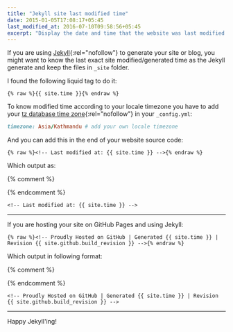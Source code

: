 ```yaml
---
title: "Jekyll site last modified time"
date: 2015-01-05T17:08:17+05:45
last_modified_at: 2016-07-10T09:58:56+05:45
excerpt: "Display the date and time that the website was last modified."
---
```


If you are using [Jekyll](http://jekyllrb.com/){:rel="nofollow"} to generate your site or blog, you might want to know the last exact site modified/generated time as the Jekyll generate and keep the files in `_site` folder.

I found the following liquid tag to do it:

```liquid
{% raw %}{{ site.time }}{% endraw %}
```

To know modified time according to your locale timezone you have to add your [tz database time zone](http://en.wikipedia.org/wiki/List_of_tz_database_time_zones){:rel="nofollow"} in your `_config.yml`:

```rb
timezone: Asia/Kathmandu # add your own locale timezone
```

And you can add this in the end of your website source code:

```text
{% raw %}<!-- Last modified at: {{ site.time }} -->{% endraw %}
```

Which output as:

{% comment %}

<!-- Last modified at: 2015-01-05 18:06:54 +0545 -->

{% endcomment %}

```text
<!-- Last modified at: {{ site.time }} -->
```

---

If you are hosting your site on GitHub Pages and using Jekyll:

```text
{% raw %}<!-- Proudly Hosted on GitHub | Generated {{ site.time }} | Revision {{ site.github.build_revision }} -->{% endraw %}
```

Which output in following format:

{% comment %}

<!-- Proudly Hosted on GitHub | Generated 2015-01-05 18:06:54 +0545 | Revision 8b10cc6954163643f53d0b503888578e143d7e57 -->

{% endcomment %}

```text
<!-- Proudly Hosted on GitHub | Generated {{ site.time }} | Revision {{ site.github.build_revision }} -->
```

---

Happy Jekyll'ing!
